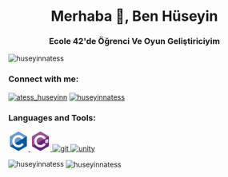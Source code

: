 <h1 align="center">Merhaba 👋, Ben Hüseyin</h1>
<h3 align="center">Ecole 42'de Öğrenci Ve Oyun Geliştiriciyim</h3>

<p align="left"> <img src="https://komarev.com/ghpvc/?username=huseyinnatess&label=Profile%20views&color=0e75b6&style=flat" alt="huseyinnatess" /> </p>

<h3 align="left">Connect with me:</h3>
<p align="left">
<a href="https://instagram.com/atess_huseyinn" target="blank"><img align="center" src="https://raw.githubusercontent.com/rahuldkjain/github-profile-readme-generator/master/src/images/icons/Social/instagram.svg" alt="atess_huseyinn" height="30" width="40" /></a>
<a href="https://www.youtube.com/c/huseyinnatess" target="blank"><img align="center" src="https://raw.githubusercontent.com/rahuldkjain/github-profile-readme-generator/master/src/images/icons/Social/youtube.svg" alt="huseyinnatess" height="30" width="40" /></a>
</p>

<h3 align="left">Languages and Tools:</h3>
<p align="left"> <a href="https://www.cprogramming.com/" target="_blank" rel="noreferrer"> <img src="https://raw.githubusercontent.com/devicons/devicon/master/icons/c/c-original.svg" alt="c" width="40" height="40"/> </a> <a href="https://www.w3schools.com/cs/" target="_blank" rel="noreferrer"> <img src="https://raw.githubusercontent.com/devicons/devicon/master/icons/csharp/csharp-original.svg" alt="csharp" width="40" height="40"/> </a> <a href="https://git-scm.com/" target="_blank" rel="noreferrer"> <img src="https://www.vectorlogo.zone/logos/git-scm/git-scm-icon.svg" alt="git" width="40" height="40"/> </a> <a href="https://unity.com/" target="_blank" rel="noreferrer"> <img src="https://www.vectorlogo.zone/logos/unity3d/unity3d-icon.svg" alt="unity" width="40" height="40"/> </a> </p>

<p><img align="left" src="https://github-readme-stats.vercel.app/api/top-langs?username=huseyinnatess&show_icons=true&locale=en&layout=compact" alt="huseyinnatess" /></p>

<p>&nbsp;<img align="center" src="https://github-readme-stats.vercel.app/api?username=huseyinnatess&show_icons=true&locale=en" alt="huseyinnatess" /></p>

